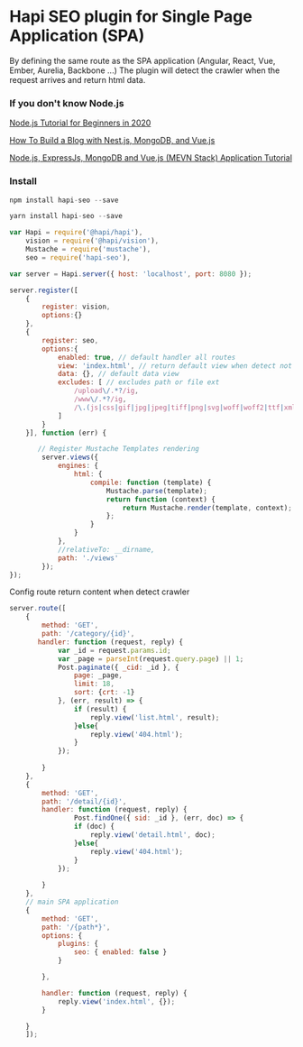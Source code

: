 # Hapi SEO plugin for Single Page Application (SPA)

By defining the same route as the SPA application (Angular, React, Vue, Ember, Aurelia, Backbone ...) The plugin will detect the crawler when the request arrives and return html data.

### If you don't know Node.js 

[Node.js Tutorial for Beginners in 2020](https://morioh.com/p/0907cef2141c)

[How To Build a Blog with Nest.js, MongoDB, and Vue.js](https://morioh.com/p/74ffc8a798bb)

[Node.js, ExpressJs, MongoDB and Vue.js (MEVN Stack) Application Tutorial](https://morioh.com/p/5f231039687e)

### Install

```js
npm install hapi-seo --save
```
```js 
yarn install hapi-seo --save
```

```js
var Hapi = require('@hapi/hapi'),    
    vision = require('@hapi/vision'),
    Mustache = require('mustache'),
    seo = require('hapi-seo'),

var server = Hapi.server({ host: 'localhost', port: 8080 });

server.register([
    {
        register: vision,
        options:{}
    }, 
    {
        register: seo,
        options:{
            enabled: true, // default handler all routes 
            view: 'index.html', // return default view when detect not a crawler      
            data: {}, // default data view 
            excludes: [ // excludes path or file ext
                /upload\/.*?/ig,
                /www\/.*?/ig,
                /\.(js|css|gif|jpg|jpeg|tiff|png|svg|woff|woff2|ttf|xml|less|doc|txt|docx|ico|zip|rar|mp3|exe|avi|mp4|mpg|mpeg|psd|ai|xsl|m4a|wmv|rss|ppt|flv|swf|dat|dmg|iso|m4v|torrent)$/ig
            ]
        }
    }], function (err) {

       // Register Mustache Templates rendering 
        server.views({
            engines: {
                html: {
                    compile: function (template) {
                        Mustache.parse(template);
                        return function (context) {
                            return Mustache.render(template, context);
                        };
                    }
                }
            },
            //relativeTo: __dirname,
            path: './views'
        });
});

```

Config route return content when detect crawler 

```js
server.route([
    {
        method: 'GET',
        path: '/category/{id}',
       handler: function (request, reply) {
            var _id = request.params.id;
            var _page = parseInt(request.query.page) || 1;
            Post.paginate({ _cid: _id }, {                        
                page: _page,
                limit: 18,
                sort: {crt: -1}
            }, (err, result) => {
                if (result) {
                    reply.view('list.html', result);
                }else{                    
                    reply.view('404.html');
                }
            });
            
        }
    },
    {
        method: 'GET',
        path: '/detail/{id}',
        handler: function (request, reply) {
                Post.findOne({ sid: _id }, (err, doc) => {
                if (doc) {
                    reply.view('detail.html', doc);
                }else{                    
                    reply.view('404.html');
                }
            });
                
        }
    },
    // main SPA application
    {
        method: 'GET',
        path: '/{path*}',
        options: {
            plugins: {
                seo: { enabled: false }
            }          

        },

        handler: function (request, reply) {
            reply.view('index.html', {});
        }

    }
    ]);
```